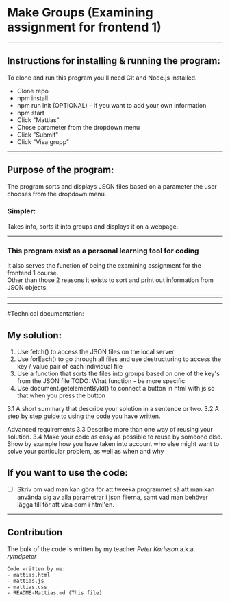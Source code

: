 # Make Groups (Examining assignment for frontend 1)

---

## Instructions for installing & running the program:

To clone and run this program you'll need Git and Node.js installed.

- Clone repo
- npm install
- npm run init (OPTIONAL) - If you want to add your own information
- npm start
- Click "Mattias"
- Chose parameter from the dropdown menu
- Click "Submit"
- Click "Visa grupp"

---

## Purpose of the program:

The program sorts and displays JSON files based on a parameter the user chooses from the dropdown menu.

### Simpler:

Takes info, sorts it into groups and displays it on a webpage.

---

### This program exist as a personal learning tool for coding

It also serves the function of being the examining assignment for the frontend 1 course.  
Other than those 2 reasons it exists to sort and print out information from JSON objects.

---

---

#Technical documentation:

## **My solution**:

1. Use fetch() to access the JSON files on the local server
2. Use forEach() to go through all files and use destructuring to access the key / value pair of each individual file
3. Use a function that sorts the files into groups based on one of the key's from the JSON file TODO: What function - be more specific
4. Use document.getelementById() to connect a button in html with js so that when you press the button

3.1 A short summary that describe your solution in a sentence or
two.
3.2 A step by step guide to using the code you have written.

Advanced requirements
3.3 Describe more than one way of reusing your solution.
3.4 Make your code as easy as possible to reuse by someone else.
Show by example how you have taken into account who else might
want to solve your particular problem, as well as when and why

## If you want to use the code:

- [ ] Skriv om vad man kan göra för att tweeka programmet så att man kan använda sig av alla parametrar i json filerna, samt vad man behöver lägga till för att visa dom i html'en.

---

## Contribution

The bulk of the code is written by my teacher _Peter Karlsson_ a.k.a. _rymdpeter_

```
Code written by me:
- mattias.html
- mattias.js
- mattias.css
- README-Mattias.md (This file)
```
